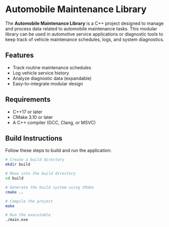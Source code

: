 # Automobile Maintenance Library

The **Automobile Maintenance Library** is a C++ project designed to manage and process data related to automobile maintenance tasks. This modular library can be used in automotive service applications or diagnostic tools to keep track of vehicle maintenance schedules, logs, and system diagnostics.

## Features

- Track routine maintenance schedules
- Log vehicle service history
- Analyze diagnostic data (expandable)
- Easy-to-integrate modular design

## Requirements

- C++17 or later
- CMake 3.10 or later
- A C++ compiler (GCC, Clang, or MSVC)

## Build Instructions

Follow these steps to build and run the application:

```bash
# Create a build directory
mkdir build

# Move into the build directory
cd build

# Generate the build system using CMake
cmake ..

# Compile the project
make

# Run the executable
./main.exe
